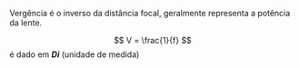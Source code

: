 Vergência é o inverso da distância focal, geralmente representa a potência da lente.

$$
V = \frac{1}{f}
$$
é dado em ***Di*** (unidade de medida) 
